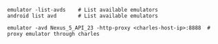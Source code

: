 

    emulator -list-avds    # List available emulators
    android list avd       # List available emulators
    
    emulator -avd Nexus_5_API_23 -http-proxy <charles-host-ip>:8888  # proxy emulator through charles
